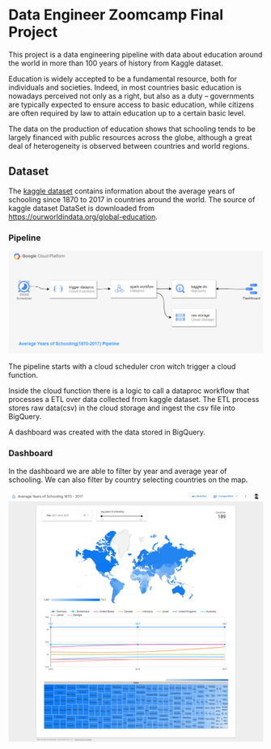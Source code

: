 # Data Engineer Zoomcamp Final Project

This project is a data engineering pipeline with data about education around the world in more than 100 years of history from Kaggle dataset. 

Education is widely accepted to be a fundamental resource, both for individuals and societies. Indeed, in most countries basic education is nowadays perceived not only as a right, but also as a duty – governments are typically expected to ensure access to basic education, while citizens are often required by law to attain education up to a certain basic level.

The data on the production of education shows that schooling tends to be largely financed with public resources across the globe, although a great deal of heterogeneity is observed between countries and world regions.

## Dataset

The [kaggle dataset](https://www.kaggle.com/datasets/fredericksalazar/average-years-of-schooling-since-1870-2017) contains information about the average years of schooling since 1870 to 2017 in countries around the world. The source of kaggle dataset DataSet is downloaded from https://ourworldindata.org/global-education.

### Pipeline

![pipeline](./docs/pipeline.png)

The pipeline starts with a cloud scheduler cron witch trigger a cloud function.

Inside the cloud function there is a logic to call a dataproc workflow that processes a ETL over data collected from kaggle dataset. The ETL process stores raw data(csv) in the cloud storage and ingest the csv file into BigQuery.

A dashboard was created with the data stored in BigQuery.

### Dashboard

In the dashboard we are able to filter by year and average year of schooling. We can also filter by country selecting countries on the map.

![report-1](./docs/report-1.png)
